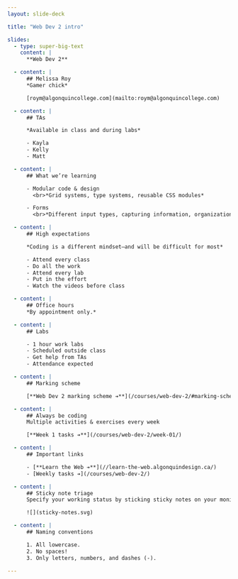 ```yaml
---
layout: slide-deck

title: "Web Dev 2 intro"

slides:
  - type: super-big-text
    content: |
      **Web Dev 2**

  - content: |
      ## Melissa Roy
      *Gamer chick*

      [roym@algonquincollege.com](mailto:roym@algonquincollege.com)

  - content: |
      ## TAs

      *Available in class and during labs*

      - Kayla
      - Kelly
      - Matt

  - content: |
      ## What we’re learning

      - Modular code & design
        <br>*Grid systems, type systems, reusable CSS modules*

      - Forms
        <br>*Different input types, capturing information, organization*

  - content: |
      ## High expectations

      *Coding is a different mindset—and will be difficult for most*

      - Attend every class
      - Do all the work
      - Attend every lab
      - Put in the effort
      - Watch the videos before class

  - content: |
      ## Office hours
      *By appointment only.*

  - content: |
      ## Labs

      - 1 hour work labs
      - Scheduled outside class
      - Get help from TAs
      - Attendance expected

  - content: |
      ## Marking scheme

      [**Web Dev 2 marking scheme ➔**](/courses/web-dev-2/#marking-scheme)

  - content: |
      ## Always be coding
      Multiple activities & exercises every week

      [**Week 1 tasks ➔**](/courses/web-dev-2/week-01/)

  - content: |
      ## Important links

      - [**Learn the Web ➔**](//learn-the-web.algonquindesign.ca/)
      - [Weekly tasks ➔](/courses/web-dev-2/)

  - content: |
      ## Sticky note triage
      Specify your working status by sticking sticky notes on your monitor

      ![](sticky-notes.svg)

  - content: |
      ## Naming conventions

      1. All lowercase.
      2. No spaces!
      3. Only letters, numbers, and dashes (-).

---
```

